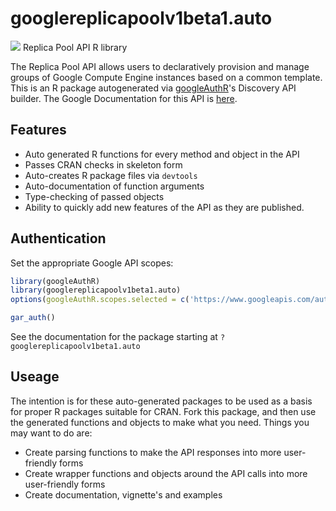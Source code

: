 # googlereplicapoolv1beta1.auto
![](http://www.google.com/images/icons/product/search-32.gif)
Replica Pool API R library

The Replica Pool API allows users to declaratively provision and manage groups of Google Compute Engine instances based on a common template.
This is an R package autogenerated via [googleAuthR](http://code.markedmondson.me/googleAuthR)'s Discovery API builder. 
The Google Documentation for this API is [here](https://developers.google.com/compute/docs/replica-pool/).

## Features 
 * Auto generated R functions for every method and object in the API
 * Passes CRAN checks in skeleton form
 * Auto-creates R package files via `devtools`
 * Auto-documentation of function arguments
 * Type-checking of passed objects
 * Ability to quickly add new features of the API as they are published.

## Authentication
Set the appropriate Google API scopes:

```r
library(googleAuthR)
library(googlereplicapoolv1beta1.auto)
options(googleAuthR.scopes.selected = c('https://www.googleapis.com/auth/cloud-platform', 'https://www.googleapis.com/auth/cloud-platform.read-only', 'https://www.googleapis.com/auth/ndev.cloudman', 'https://www.googleapis.com/auth/ndev.cloudman.readonly', 'https://www.googleapis.com/auth/replicapool', 'https://www.googleapis.com/auth/replicapool.readonly'))

gar_auth()
```
 See the documentation for the package starting at `?googlereplicapoolv1beta1.auto`
## Useage
The intention is for these auto-generated packages to be used as a basis for proper R packages suitable for CRAN.
Fork this package, and then use the generated functions and objects to make what you need.
Things you may want to do are:
* Create parsing functions to make the API responses into more user-friendly forms
* Create wrapper functions and objects around the API calls into more user-friendly forms
* Create documentation, vignette's and examples

